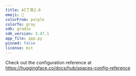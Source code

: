 ```yaml
---
title: AI丁真2.0
emoji: 🐎
colorFrom: purple
colorTo: gray
sdk: gradio
sdk_version: 3.47.1
app_file: app.py
pinned: false
license: mit
---
```


Check out the configuration reference at https://huggingface.co/docs/hub/spaces-config-reference